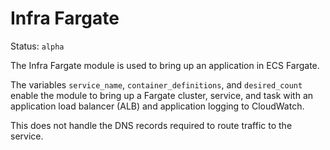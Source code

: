 # Infra Fargate

Status: `alpha`

The Infra Fargate module is used to bring up an application in ECS Fargate.

The variables `service_name`, `container_definitions`, and `desired_count`
enable the module to bring up a Fargate cluster, service, and task
with an application load balancer (ALB) and application logging to CloudWatch.

This does not handle the DNS records required to route traffic to the service.
